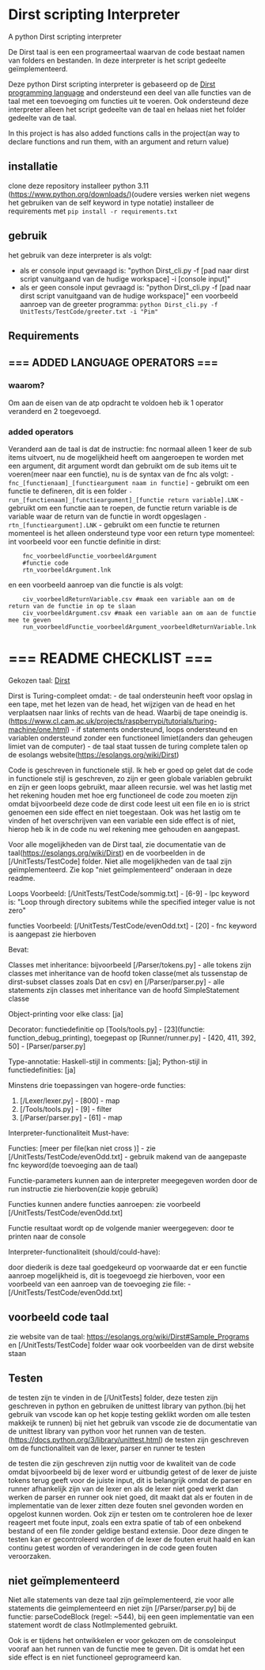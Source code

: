# Dirst scripting Interpreter

A python Dirst scripting interpreter

De Dirst taal is een een programeertaal waarvan de code bestaat namen van folders en bestanden. In deze interpreter is het script gedeelte geïmplementeerd.

Deze python Dirst scripting interpreter is gebaseerd op de [Dirst programming language](https://esolangs.org/wiki/Dirst) and ondersteund een deel van alle functies van de taal met een toevoeging om functies uit te voeren.
Ook ondersteund deze interpreter alleen het script gedeelte van de taal en helaas niet het folder gedeelte van de taal.

In this project is has also added functions calls in the project(an way to declare functions and run them, with an argument and return value)

## installatie

clone deze repository
installeer python 3.11 (https://www.python.org/downloads/)(oudere versies werken niet wegens het gebruiken van de self keyword in type notatie)
installeer de requirements met ```pip install -r requirements.txt```

## gebruik

het gebruik van deze interpreter is als volgt:
- als er console input gevraagd is:
    "python Dirst_cli.py -f [pad naar dirst script vanuitgaand van de hudige workspace] -i [console input]"
- als er geen console input gevraagd is:
    "python Dirst_cli.py -f [pad naar dirst script vanuitgaand van de hudige workspace]"
een voorbeeld aanroep van de greeter programma:
```python Dirst_cli.py -f UnitTests/TestCode/greeter.txt -i "Pim"```

## Requirements

## === ADDED LANGUAGE OPERATORS ===

### waarom?

Om aan de eisen van de atp opdracht te voldoen heb ik 1 operator veranderd en 2 toegevoegd.

### added operators

Veranderd aan de taal is dat de instructie: fnc normaal alleen 1 keer de sub items uitvoert, nu de mogelijkheid heeft om aangeroepen te worden met een argument, dit argument wordt dan gebruikt om de sub items uit te voeren(meer naar een functie), nu is de syntax van de fnc als volgt:
```- fnc_[functienaam]_[functieargument naam in functie]``` - gebruikt om een functie te defineren, dit is een folder
```- run_[functienaam]_[functieargument]_[functie return variable].LNK``` - gebruikt om een functie aan te roepen, de functie return variable is de variable waar de return van de functie in wordt opgeslagen
```-rtn_[functieargument].LNK``` - gebruikt om een functie te returnen
momenteel is het alleen ondersteund type voor een return type momenteel: int
voorbeeld voor een functie definitie in dirst:
```
    fnc_voorbeeldFunctie_voorbeeldArgument
    #functie code
    rtn_voorbeeldArgument.lnk
```
en een voorbeeld aanroep van die functie is als volgt:
```
    civ_voorbeeldReturnVariable.csv #maak een variable aan om de return van de functie in op te slaan
    civ_voorbeeldArgument.csv #maak een variable aan om aan de functie mee te geven
    run_voorbeeldFunctie_voorbeeldArgument_voorbeeldReturnVariable.lnk
```

# === README CHECKLIST ===

Gekozen taal: [Dirst](https://esolangs.org/wiki/Dirst)

Dirst is Turing-compleet omdat: 
    - de taal ondersteunin heeft voor opslag in een tape, met het lezen van de head, het wijzigen van de head en het verplaatsen naar links of rechts van de head. Waarbij de tape oneindig is.(https://www.cl.cam.ac.uk/projects/raspberrypi/tutorials/turing-machine/one.html)
    - if statements ondersteund, loops ondersteund en variablen ondersteund zonder een functioneel limiet(anders dan geheugen limiet van de computer)
    - de taal staat tussen de turing complete talen op de esolangs website(https://esolangs.org/wiki/Dirst)

Code is geschreven in functionele stijl.
Ik heb er goed op gelet dat de code in functionele stijl is geschreven, zo zijn er geen globale variablen gebruikt en zijn er geen loops gebruikt, maar alleen recursie.
wel was het lastig met het rekening houden met hoe erg functioneel de code zou moeten zijn omdat bijvoorbeeld deze code de dirst code leest uit een file en io is strict genoemen een side effect en niet toegestaan. Ook was het lastig om te vinden of het overschrijven van een variable een side effect is of niet, hierop heb ik in de code nu wel rekening mee gehouden en aangepast.


Voor alle mogelijkheden van de Dirst taal, zie documentatie van de taal(https://esolangs.org/wiki/Dirst) en de voorbeelden in de [/UnitTests/TestCode] folder.
Niet alle mogelijkheden van de taal zijn geïmplementeerd. Zie kop "niet geïmplementeerd" onderaan in deze readme.

Loops Voorbeeld: [/UnitTests/TestCode/sommig.txt] - [6-9] - lpc keyword is: "Loop through directory subitems while the specified integer value is not zero"

functies Voorbeeld: [/UnitTests/TestCode/evenOdd.txt] - [20] - fnc keyword is aangepast zie hierboven

Bevat:

Classes met inheritance: bijvoorbeeld [/Parser/tokens.py] - alle tokens zijn classes met inheritance van de hoofd token classe(met als tussenstap de dirst-subset classes zoals Dat en csv) en [/Parser/parser.py] - alle statements zijn classes met inheritance van de hoofd SimpleStatement classe

Object-printing voor elke class: [ja]

Decorator: functiedefinitie op [Tools/tools.py] - [23](functie: function_debug_printing), toegepast op [Runner/runner.py] - [420, 411, 392, 50] - [Parser/parser.py]

Type-annotatie: Haskell-stijl in comments: [ja]; Python-stijl in functiedefinities: [ja]

Minstens drie toepassingen van hogere-orde functies:

1. [/Lexer/lexer.py] - [800] - map
2. [/Tools/tools.py] - [9] - filter
3. [/Parser/parser.py] - [61] - map

Interpreter-functionaliteit Must-have:

Functies: [meer per file(kan niet cross )] - zie [/UnitTests/TestCode/evenOdd.txt] - gebruik makend van de aangepaste fnc keyword(de toevoeging aan de taal)

Functie-parameters kunnen aan de interpreter meegegeven worden door de run instructie zie hierboven(zie kopje gebruik)

Functies kunnen andere functies aanroepen: zie voorbeeld [/UnitTests/TestCode/evenOdd.txt]

Functie resultaat wordt op de volgende manier weergegeven: door te printen naar de console

Interpreter-functionaliteit (should/could-have):

door diederik is deze taal goedgekeurd op voorwaarde dat er een functie aanroep mogelijkheid is, dit is toegevoegd zie hierboven, voor een voorbeeld van een aanroep van de toevoeging zie file: - [/UnitTests/TestCode/evenOdd.txt]

## voorbeeld code taal

zie website van de taal: https://esolangs.org/wiki/Dirst#Sample_Programs en [/UnitTests/TestCode] folder waar ook voorbeelden van de dirst website staan

## Testen

de testen zijn te vinden in de [/UnitTests] folder, deze testen zijn geschreven in python en gebruiken de unittest library van python.(bij het gebruik van vscode kan op het kopje testing geklikt worden om alle testen makkeijk te runnen)
bij niet het gebruik van vscode zie de documentatie van de unittest library van python voor het runnen van de testen.(https://docs.python.org/3/library/unittest.html)
de testen zijn geschreven om de functionaliteit van de lexer, parser en runner te testen

de testen die zijn geschreven zijn nuttig voor de kwaliteit van de code omdat bijvoorbeeld bij de lexer word er uitbundig getest of de lexer de juiste tokens terug geeft voor de juiste input, dit is belangrijk omdat de parser en runner afhankelijk zijn van de lexer en als de lexer niet goed werkt dan werken de parser en runner ook niet goed, dit maakt dat als er fouten in de implementatie van de lexer zitten deze fouten snel gevonden worden en opgelost kunnen worden. Ook zijn er testen om te controleren hoe de lexer reageert met foute input, zoals een extra spatie of tab of een onbekend bestand of een file zonder geldige bestand extensie. Door deze dingen te testen kan er gecontroleerd worden of de lexer de fouten eruit haald en kan continu getest worden of veranderingen in de code geen fouten veroorzaken.

## niet geïmplementeerd

Niet alle statements van deze taal zijn geïmplementeerd, zie voor alle statements die geimplementeerd en niet zijn [/Parser/parser.py] bij de functie: parseCodeBlock (regel: ~544), bij een geen implementatie van een statement wordt de class NotImplemented gebruikt.

Ook is er tijdens het ontwikkelen er voor gekozen om de consoleinput vooraf aan het runnen van de functie mee te geven. Dit is omdat het een side effect is en niet functioneel geprogrameerd kan.
